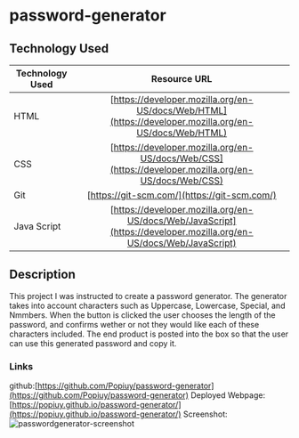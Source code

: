 # password-generator

## Technology Used 

| Technology Used         | Resource URL           | 
| ------------- |:-------------:| 
| HTML    | [https://developer.mozilla.org/en-US/docs/Web/HTML](https://developer.mozilla.org/en-US/docs/Web/HTML) | 
| CSS     | [https://developer.mozilla.org/en-US/docs/Web/CSS](https://developer.mozilla.org/en-US/docs/Web/CSS)      |   
| Git | [https://git-scm.com/](https://git-scm.com/)     |   
| Java Script | [https://developer.mozilla.org/en-US/docs/Web/JavaScript](https://developer.mozilla.org/en-US/docs/Web/JavaScript)  |

## Description 

This project I was instructed to create a password generator. The generator takes into account characters such as Uppercase, Lowercase, Special, and Nmmbers.
When the button is clicked the user chooses the length of the password, and confirms wether or not they would like each of these characters included.
The end product is posted into the box so that the user can use this generated password and copy it.

### Links
github:[https://github.com/Popiuy/password-generator](https://github.com/Popiuy/password-generator)
Deployed Webpage:[https://popiuy.github.io/password-generator/](https://popiuy.github.io/password-generator/)
Screenshot: ![passwordgenerator-screenshot](https://github.com/Popiuy/password-generator/assets/137010790/90137d4d-72f0-4338-973c-bcefed225430)

